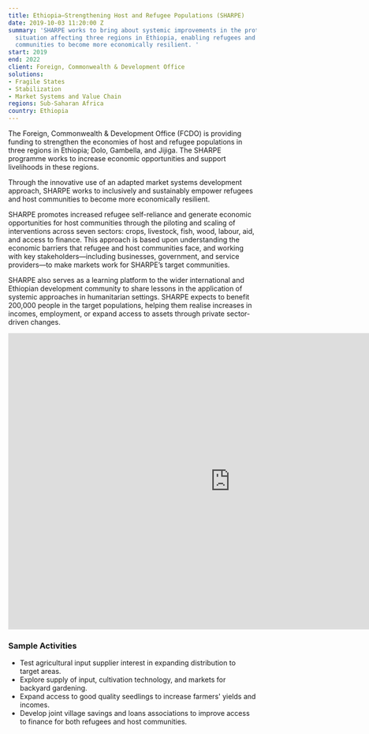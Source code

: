 ```yaml
---
title: Ethiopia—Strengthening Host and Refugee Populations (SHARPE)
date: 2019-10-03 11:20:00 Z
summary: 'SHARPE works to bring about systemic improvements in the protracted refugee
  situation affecting three regions in Ethiopia, enabling refugees and their host
  communities to become more economically resilient. '
start: 2019
end: 2022
client: Foreign, Commonwealth & Development Office
solutions:
- Fragile States
- Stabilization
- Market Systems and Value Chain
regions: Sub-Saharan Africa
country: Ethiopia
---
```


The Foreign, Commonwealth & Development Office (FCDO) is providing funding to strengthen the economies of host and refugee populations in three regions in Ethiopia; Dolo, Gambella, and Jijiga. The SHARPE programme works to increase economic opportunities and support livelihoods in these regions.

Through the innovative use of an adapted market systems development approach, SHARPE works to inclusively and sustainably empower refugees and host communities to become more economically resilient.

SHARPE promotes increased refugee self-reliance and generate economic opportunities for host communities through the piloting and scaling of interventions across seven sectors: crops, livestock, fish, wood, labour, aid, and access to finance. This approach is based upon understanding the economic barriers that refugee and host communities face, and working with key stakeholders—including businesses, government, and service providers—to make markets work for SHARPE’s target communities. 

SHARPE also serves as a learning platform to the wider international and Ethiopian development community to share lessons in the application of systemic approaches in humanitarian settings. SHARPE expects to benefit 200,000 people in the target populations, helping them realise increases in incomes, employment, or expand access to assets through private sector-driven changes. 

<iframe src="https://player.vimeo.com/video/575825798" width="900" height="600" frameborder="0" allow="autoplay; fullscreen; picture-in-picture" allowfullscreen></iframe>

### Sample Activities

* Test agricultural input supplier interest in expanding distribution to target areas. 
* Explore supply of input, cultivation technology, and markets for backyard gardening.
* Expand access to good quality seedlings to increase farmers' yields and incomes. 
* Develop joint village savings and loans associations to improve access to finance for both refugees and host communities.